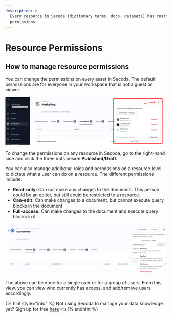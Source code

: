 ```yaml
---
description: >-
  Every resource in Secoda (dictionary terms, docs, datasets) has customizable
  permissions.
---
```


# Resource Permissions

## **How to manage resource permissions** <a href="#h_3a4bfd6458" id="h_3a4bfd6458"></a>

You can change the permissions on every asset in Secoda. The default permissions are for everyone in your workspace that is not a guest or viewer.&#x20;

![](<../.gitbook/assets/Group 597.png>)

To change the permissions on any resource in Secoda, go to the right-hand side and click the three dots beside **Published/Draft.**&#x20;

You can also manage additional roles and permissions on a resource level to dictate what a user can do on a resource. The different permissions include:

* **Read-only:** Can not make any changes to the document. This person could be an editor, but still could be restricted to a resource.
* **Can-edit:** Can make changes to a document, but cannot execute query blocks in the document
* **Full-access:** Can make changes to the document and execute query blocks in it

![](<../.gitbook/assets/Screen Shot 2022-06-13 at 12.14.10 PM.png>)



The above can be done for a single user or for a group of users. From this view, you can view who currently has access, and add/remove users accordingly.&#x20;

{% hint style="info" %}
Not using Secoda to manage your data knowledge yet? Sign up for free [here](https://app.secoda.co) 👈
{% endhint %}
